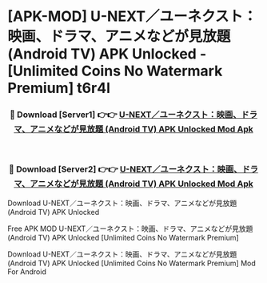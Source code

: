 # [APK-MOD] U-NEXT／ユーネクスト：映画、ドラマ、アニメなどが見放題 (Android TV) APK Unlocked - [Unlimited Coins No Watermark Premium] t6r4l



<div align="center">
<h3>🔴 Download [Server1] 👉👉 <a href="https://momento.my/?title=U-NEXT／ユーネクスト：映画、ドラマ、アニメなどが見放題_(Android_TV)_APK_Unlocked">U-NEXT／ユーネクスト：映画、ドラマ、アニメなどが見放題 (Android TV) APK Unlocked Mod Apk</a></h3><br>

<h3>🔴 Download [Server2] 👉👉 <a href="https://momento.my/?title=U-NEXT／ユーネクスト：映画、ドラマ、アニメなどが見放題_(Android_TV)_APK_Unlocked">U-NEXT／ユーネクスト：映画、ドラマ、アニメなどが見放題 (Android TV) APK Unlocked Mod Apk</a></h3>
</div>



Download U-NEXT／ユーネクスト：映画、ドラマ、アニメなどが見放題 (Android TV) APK Unlocked 

Free APK MOD U-NEXT／ユーネクスト：映画、ドラマ、アニメなどが見放題 (Android TV) APK Unlocked [Unlimited Coins No Watermark Premium]

Download U-NEXT／ユーネクスト：映画、ドラマ、アニメなどが見放題 (Android TV) APK Unlocked [Unlimited Coins No Watermark Premium] Mod For Android
